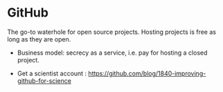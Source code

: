 # GitHub

The go-to waterhole for open source projects. Hosting projects is free as long as they are open.

- Business model: secrecy as a service, i.e. pay for hosting a closed project.

- Get a scientist account : https://github.com/blog/1840-improving-github-for-science

